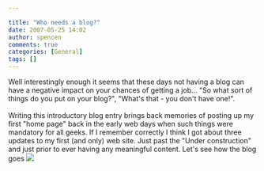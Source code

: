 ```yaml
---

title: "Who needs a blog?"
date: 2007-05-25 14:02
author: spencen
comments: true
categories: [General]
tags: []
---
```

Well interestingly enough it seems that these days not having a blog can have a negative impact on your chances of getting a job... "So what sort of things do you put on your blog?", "What's that - you don't have one!".<BR><BR>Writing this introductory blog entry brings back memories of posting up my first "home page" back in the early web days when such things were mandatory for all geeks. If I remember correctly I think I got about three updates to my first (and only) web site. Just past the "Under construction" and just prior to ever having any meaningful content. Let's see how the blog goes <IMG src="http://blog.spencen.com/emoticons/smile.png" border=0>

